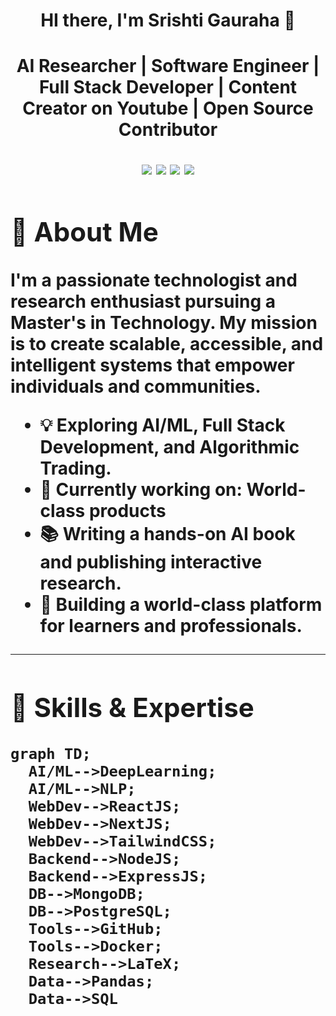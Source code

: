 <!-- Profile Header -->
<h1 align="center">HI there, I'm Srishti Gauraha 👋</h1><h1><UNIVERSE AI</h1>
<p align="center">
  <b>AI Researcher | Software Engineer | Full Stack Developer | Content Creator on Youtube | Open Source Contributor </b>  
</p>
<p align="center">
  <a href="https://github.com/Srishti44-g"><img src="https://img.shields.io/github/followers/Srishti44-g?label=GitHub&style=social" /></a>
  <a href="https://www.linkedin.com/in/srishti-gauraha"><img src="https://img.shields.io/badge/LinkedIn-blue?style=flat&logo=linkedin" /></a>
  <a href="mailto:srishtigauraha@gmail.com"><img src="https://img.shields.io/badge/Email-D14836?style=flat&logo=gmail&logoColor=white" /></a>
  <a href="["https://srishti44-g.github.io/Srishti_Gauraha_Portfolio/"><img src="https://img.shields.io/badge/Portfolio-Visit-lightgrey?style=flat&logo=google-chrome" /></a>
</p>


## 🚀 About Me

I'm a passionate technologist and research enthusiast pursuing a Master's in Technology. My mission is to create scalable, accessible, and intelligent systems that empower individuals and communities.

- 💡 Exploring AI/ML, Full Stack Development, and Algorithmic Trading.
- 🔭 Currently working on: **World-class products**
- 📚 Writing a hands-on AI book and publishing interactive research.
- 🎯 Building a world-class platform for learners and professionals.

---

## 🧠 Skills & Expertise

```mermaid
graph TD;
  AI/ML-->DeepLearning;
  AI/ML-->NLP;
  WebDev-->ReactJS;
  WebDev-->NextJS;
  WebDev-->TailwindCSS;
  Backend-->NodeJS;
  Backend-->ExpressJS;
  DB-->MongoDB;
  DB-->PostgreSQL;
  Tools-->GitHub;
  Tools-->Docker;
  Research-->LaTeX;
  Data-->Pandas;
  Data-->SQL
